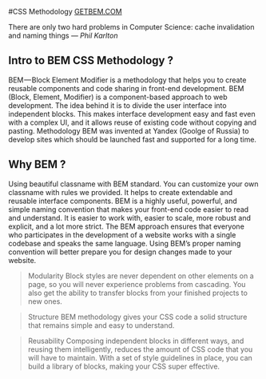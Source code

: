 #CSS Methodology
[GETBEM.COM](//http://getbem.com/)

There are only two hard problems in Computer Science: cache invalidation and naming things — 
<cite>Phil Karlton</cite>

## Intro to BEM CSS Methodology ?
BEM — Block Element Modifier is a methodology that helps you to create reusable components and code sharing in front-end development.
BEM (Block, Element, Modifier) is a component-based approach to web development. The idea behind it is to divide the user interface into independent blocks. This makes interface development easy and fast even with a complex UI, and it allows reuse of existing code without copying and pasting.
Methodology BEM was invented at Yandex (Goolge of Russia) to develop sites which should be launched fast and supported for a long time. 


## Why BEM ?
Using beautiful classname with BEM standard.
You can customize your own classname with rules we provided.
It helps to create extendable and reusable interface components.
BEM is a highly useful, powerful, and simple naming convention that makes your front-end code easier to read and understand.
It is easier to work with, easier to scale, more robust and explicit, and a lot more strict.
The BEM approach ensures that everyone who participates in the development of a website works with a single codebase and speaks the same language. Using BEM’s proper naming convention will better prepare you for design changes made to your website.

> Modularity
Block styles are never dependent on other elements on a page, so you will never experience problems from cascading.
You also get the ability to transfer blocks from your finished projects to new ones.

> Structure
BEM methodology gives your CSS code a solid structure that remains simple and easy to understand.


> Reusability
Composing independent blocks in different ways, and reusing them intelligently, reduces the amount of CSS code that you will have to maintain. 
With a set of style guidelines in place, you can build a library of blocks, making your CSS super effective.